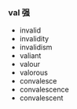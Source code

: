 ### val 强

- invalid
- invalidity
- invalidism
- valiant
- valour
- valorous
- convalesce
- convalescence
- convalescent